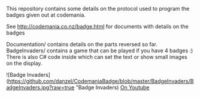 This repository contains some details on the protocol used to program the badges given out at codemania.

See http://codemania.co.nz/badge.html for documents with details on the badges

Documentation/ contains details on the parts reversed so far.
BadgeInvaders/ contains a game that can be played if you have 4 badges :) There is also C# code inside which can set the text or show small images on the display.

![Badge Invaders](https://github.com/danzel/CodemaniaBadge/blob/master/BadgeInvaders/BadgeInvaders.jpg?raw=true "Badge Invaders)
[On Youtube](http://www.youtube.com/watch?v=OsIHPOyVH3Y)